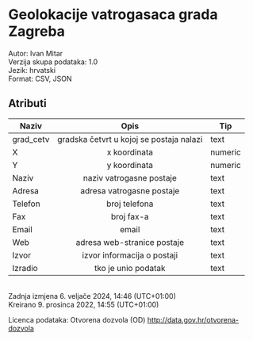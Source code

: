 # Geolokacije vatrogasaca grada Zagreba

Autor: Ivan Mitar  
Verzija skupa podataka: 1.0  
Jezik: hrvatski  
Format: CSV, JSON

## Atributi

| Naziv     |                   Opis                   | Tip     |
| --------- | :--------------------------------------: | ------- |
| grad_cetv | gradska četvrt u kojoj se postaja nalazi | text    |
| X         |               x koordinata               | numeric |
| Y         |               y koordinata               | numeric |
| Naziv     |         naziv vatrogasne postaje         | text    |
| Adresa    |        adresa vatrogasne postaje         | text    |
| Telefon   |              broj telefona               | text    |
| Fax       |                broj fax-a                | text    |
| Email     |                  email                   | text    |
| Web       |       adresa web-stranice postaje        | text    |
| Izvor     |       izvor informacija o postaji        | text    |
| Izradio   |           tko je unio podatak            | text    |


\
Zadnja izmjena 6. veljače 2024, 14:46 (UTC+01:00)  
Kreirano 9. prosinca 2022, 14:55 (UTC+01:00)

Licenca podataka:
Otvorena dozvola (OD)
<http://data.gov.hr/otvorena-dozvola>
